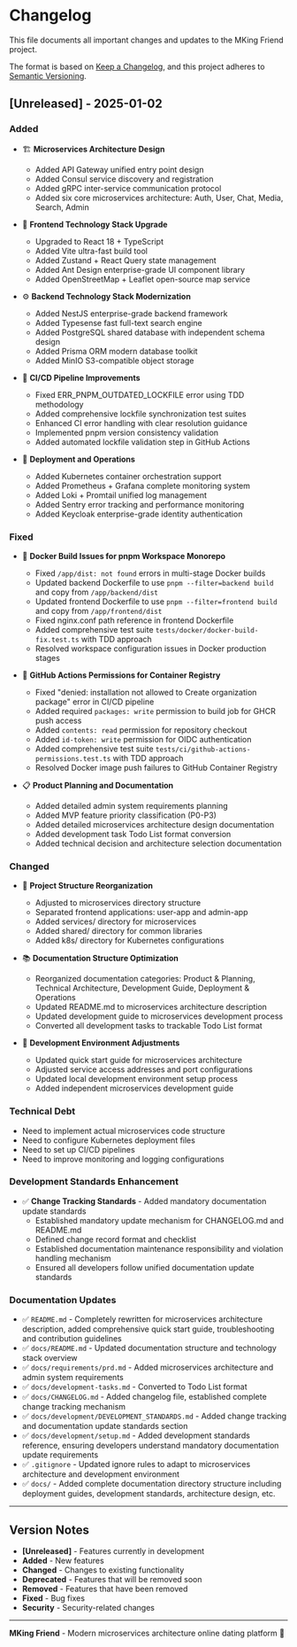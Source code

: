 # Changelog

This file documents all important changes and updates to the MKing Friend project.

The format is based on [Keep a Changelog](https://keepachangelog.com/en/1.0.0/),
and this project adheres to [Semantic Versioning](https://semver.org/).

## [Unreleased] - 2025-01-02

### Added
- 🏗️ **Microservices Architecture Design**
  - Added API Gateway unified entry point design
  - Added Consul service discovery and registration
  - Added gRPC inter-service communication protocol
  - Added six core microservices architecture: Auth, User, Chat, Media, Search, Admin

- 🎨 **Frontend Technology Stack Upgrade**
  - Upgraded to React 18 + TypeScript
  - Added Vite ultra-fast build tool
  - Added Zustand + React Query state management
  - Added Ant Design enterprise-grade UI component library
  - Added OpenStreetMap + Leaflet open-source map service

- ⚙️ **Backend Technology Stack Modernization**
  - Added NestJS enterprise-grade backend framework
  - Added Typesense fast full-text search engine
  - Added PostgreSQL shared database with independent schema design
  - Added Prisma ORM modern database toolkit
  - Added MinIO S3-compatible object storage

- 🔧 **CI/CD Pipeline Improvements**
  - Fixed ERR_PNPM_OUTDATED_LOCKFILE error using TDD methodology
  - Added comprehensive lockfile synchronization test suites
  - Enhanced CI error handling with clear resolution guidance
  - Implemented pnpm version consistency validation
  - Added automated lockfile validation step in GitHub Actions

- 🚀 **Deployment and Operations**
  - Added Kubernetes container orchestration support
  - Added Prometheus + Grafana complete monitoring system
  - Added Loki + Promtail unified log management
  - Added Sentry error tracking and performance monitoring
  - Added Keycloak enterprise-grade identity authentication

### Fixed
- 🐛 **Docker Build Issues for pnpm Workspace Monorepo**
  - Fixed `/app/dist: not found` errors in multi-stage Docker builds
  - Updated backend Dockerfile to use `pnpm --filter=backend build` and copy from `/app/backend/dist`
  - Updated frontend Dockerfile to use `pnpm --filter=frontend build` and copy from `/app/frontend/dist`
  - Fixed nginx.conf path reference in frontend Dockerfile
  - Added comprehensive test suite `tests/docker/docker-build-fix.test.ts` with TDD approach
  - Resolved workspace configuration issues in Docker production stages

- 🔐 **GitHub Actions Permissions for Container Registry**
  - Fixed "denied: installation not allowed to Create organization package" error in CI/CD pipeline
  - Added required `packages: write` permission to build job for GHCR push access
  - Added `contents: read` permission for repository checkout
  - Added `id-token: write` permission for OIDC authentication
  - Added comprehensive test suite `tests/ci/github-actions-permissions.test.ts` with TDD approach
  - Resolved Docker image push failures to GitHub Container Registry

- 📋 **Product Planning and Documentation**
  - Added detailed admin system requirements planning
  - Added MVP feature priority classification (P0-P3)
  - Added detailed microservices architecture design documentation
  - Added development task Todo List format conversion
  - Added technical decision and architecture selection documentation

### Changed
- 📁 **Project Structure Reorganization**
  - Adjusted to microservices directory structure
  - Separated frontend applications: user-app and admin-app
  - Added services/ directory for microservices
  - Added shared/ directory for common libraries
  - Added k8s/ directory for Kubernetes configurations

- 📚 **Documentation Structure Optimization**
  - Reorganized documentation categories: Product & Planning, Technical Architecture, Development Guide, Deployment & Operations
  - Updated README.md to microservices architecture description
  - Updated development guide to microservices development process
  - Converted all development tasks to trackable Todo List format

- 🔧 **Development Environment Adjustments**
  - Updated quick start guide for microservices architecture
  - Adjusted service access addresses and port configurations
  - Updated local development environment setup process
  - Added independent microservices development guide

### Technical Debt
- Need to implement actual microservices code structure
- Need to configure Kubernetes deployment files
- Need to set up CI/CD pipelines
- Need to improve monitoring and logging configurations

### Development Standards Enhancement
- ✅ **Change Tracking Standards** - Added mandatory documentation update standards
  - Established mandatory update mechanism for CHANGELOG.md and README.md
  - Defined change record format and checklist
  - Established documentation maintenance responsibility and violation handling mechanism
  - Ensured all developers follow unified documentation update standards

### Documentation Updates
- ✅ `README.md` - Completely rewritten for microservices architecture description, added comprehensive quick start guide, troubleshooting and contribution guidelines
- ✅ `docs/README.md` - Updated documentation structure and technology stack overview
- ✅ `docs/requirements/prd.md` - Added microservices architecture and admin system requirements
- ✅ `docs/development-tasks.md` - Converted to Todo List format
- ✅ `docs/CHANGELOG.md` - Added changelog file, established complete change tracking mechanism
- ✅ `docs/development/DEVELOPMENT_STANDARDS.md` - Added change tracking and documentation update standards section
- ✅ `docs/development/setup.md` - Added development standards reference, ensuring developers understand mandatory documentation update requirements
- ✅ `.gitignore` - Updated ignore rules to adapt to microservices architecture and development environment
- ✅ `docs/` - Added complete documentation directory structure including deployment guides, development standards, architecture design, etc.

---

## Version Notes

- **[Unreleased]** - Features currently in development
- **Added** - New features
- **Changed** - Changes to existing functionality
- **Deprecated** - Features that will be removed soon
- **Removed** - Features that have been removed
- **Fixed** - Bug fixes
- **Security** - Security-related changes

---

**MKing Friend** - Modern microservices architecture online dating platform 💝
